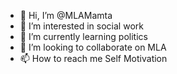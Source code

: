 - 👋 Hi, I’m @MLAMamta
- 👀 I’m interested in social work 
- 🌱 I’m currently learning politics
- 💞️ I’m looking to collaborate on MLA
- 📫 How to reach me Self Motivation 

<!---
MLAMamta/MLAMamta is a ✨ special ✨ repository because its `README.md` (this file) appears on your GitHub profile.
You can click the Preview link to take a look at your changes.
--->
